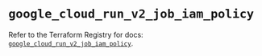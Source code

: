 # `google_cloud_run_v2_job_iam_policy`

Refer to the Terraform Registry for docs: [`google_cloud_run_v2_job_iam_policy`](https://registry.terraform.io/providers/hashicorp/google-beta/5.35.0/docs/resources/google_cloud_run_v2_job_iam_policy).
